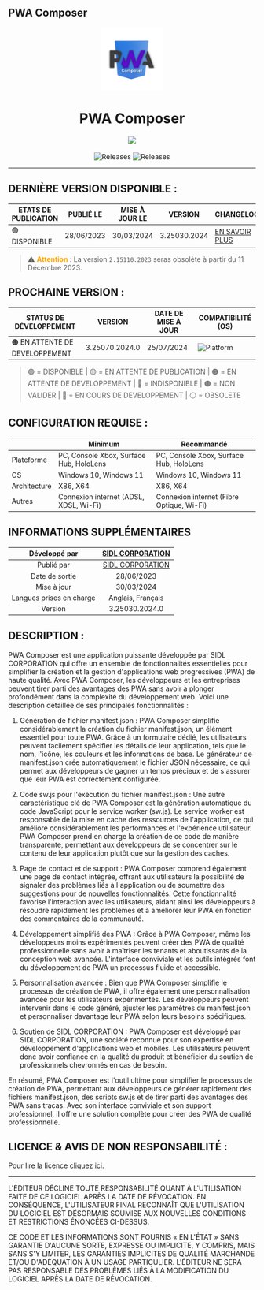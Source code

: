 ﻿## PWA Composer

<p align="center">
  <img width="128" align="center" src="https://github.com/SIDL-C0R0RATI0N/PWA-Composer/blob/main/.github/Sources/Logo.png">
</p>
<h1 align="center">
  PWA Composer
</h1>
<p align="center">
  <a href="https://apps.microsoft.com/detail/PWA%20Composer/9pkjr8hz2rqh?launch=true&mode=mini">
	  <img src="https://get.microsoft.com/images/fr-fr%20dark.svg" width="200"/>
  </a>
</p>
<p align="center">
  <a style="text-decoration:none" href="https://github.com/SIDL-C0R0RATI0N/PWA-Composer">
    <img src="https://img.shields.io/github/package-json/v/SIDL-C0R0RATI0N/PWA-Composer?label=VERSION&style=flat" alt="Releases" />
  </a>
  <a style="text-decoration:none" href="https://github.com/SIDL-C0R0RATI0N/SociaLinkN/releases">
    <img src="https://img.shields.io/github/v/release/SIDL-C0R0RATI0N/PWA-Composer?include_prereleases&sort=date&style=flat" alt="Releases" />
  </a>
</p>

***

## DERNIÈRE VERSION DISPONIBLE :

| ETATS DE PUBLICATION | PUBLIÉ LE | MISE À JOUR LE | VERSION | CHANGELOG | CERTIFICATION |
| -------------------- | --------- | -------------- | ------- | --------- | ------------- |
| 🟢 DISPONIBLE | 28/06/2023 | 30/03/2024 | 3.25030.2024 | <a href="https://github.com/SIDL-C0R0RATI0N/PWA-Composer/blob/main/CHANGELOG.md#version-3250302024--25-mars-2024" target="_self">EN SAVOIR PLUS</a> | <a href="https://github.com/SIDL-C0R0RATI0N/PWA-Composer/blob/main/.github/Certification/certification_status.md" target="_blank">RÉSULTATS DE CERTIFICATION</a>  |

> :warning: <span style="color:orange;">**Attention**</span> :
La version `2.15110.2023` seras obsolète à partir du 11 Décembre 2023.

## PROCHAINE VERSION :

| STATUS DE DÉVELOPPEMENT | VERSION | DATE DE MISE À JOUR | COMPATIBILITÉ (OS) |
| ----------------------- | ------- | ------------------- | ------------------ |
| 🟠 EN ATTENTE DE DEVELOPPEMENT | 3.25070.2024.0 | 25/07/2024 | <img src="https://img.shields.io/badge/Windows-blue?style=for-the-badge&logo=windows" alt="Platform" /> |

> 🟢 = DISPONIBLE | 🟡 = EN ATTENTE DE PUBLICATION | 🟠 = EN ATTENTE DE DEVELOPPEMENT | 🔴 = INDISPONIBLE | 🟤 = NON VALIDER | 🔵 = EN COURS DE DEVELOPPEMENT | ⚪ = OBSOLETE

## CONFIGURATION REQUISE :

|            | Minimum | Recommandé |
| ---------- | ------- | ---------- |
| Plateforme | PC, Console Xbox, Surface Hub, HoloLens | PC, Console Xbox, Surface Hub, HoloLens |
| OS | Windows 10, Windows 11 | Windows 10, Windows 11 |
| Architecture | X86, X64 | X86, X64 |
| Autres | Connexion internet (ADSL, XDSL, Wi-Fi) | Connexion internet (Fibre Optique, Wi-Fi) |

## INFORMATIONS SUPPLÉMENTAIRES

| Développé par | <a target="_blank" href="https://sidl-corporation.fr/">SIDL CORPORATION</a> |
|:-:|:-:|
| Publié par | <a target="_blank" href="https://apps.microsoft.com/store/search?publisher=SIDL%20CORPORATION">SIDL CORPORATION</a> |
| Date de sortie | 28/06/2023 |
| Mise à jour | 30/03/2024 |
| Langues prises en charge | Anglais, Français |
| Version | 3.25030.2024.0 |

## DESCRIPTION :

PWA Composer est une application puissante développée par SIDL CORPORATION qui offre un ensemble de fonctionnalités essentielles pour simplifier la création et la gestion d'applications web progressives (PWA) de haute qualité. Avec PWA Composer, les développeurs et les entreprises peuvent tirer parti des avantages des PWA sans avoir à plonger profondément dans la complexité du développement web. Voici une description détaillée de ses principales fonctionnalités :

1. Génération de fichier manifest.json :
PWA Composer simplifie considérablement la création du fichier manifest.json, un élément essentiel pour toute PWA. Grâce à un formulaire dédié, les utilisateurs peuvent facilement spécifier les détails de leur application, tels que le nom, l'icône, les couleurs et les informations de base. Le générateur de manifest.json crée automatiquement le fichier JSON nécessaire, ce qui permet aux développeurs de gagner un temps précieux et de s'assurer que leur PWA est correctement configurée.

2. Code sw.js pour l'exécution du fichier manifest.json :
Une autre caractéristique clé de PWA Composer est la génération automatique du code JavaScript pour le service worker (sw.js). Le service worker est responsable de la mise en cache des ressources de l'application, ce qui améliore considérablement les performances et l'expérience utilisateur. PWA Composer prend en charge la création de ce code de manière transparente, permettant aux développeurs de se concentrer sur le contenu de leur application plutôt que sur la gestion des caches.

3. Page de contact et de support :
PWA Composer comprend également une page de contact intégrée, offrant aux utilisateurs la possibilité de signaler des problèmes liés à l'application ou de soumettre des suggestions pour de nouvelles fonctionnalités. Cette fonctionnalité favorise l'interaction avec les utilisateurs, aidant ainsi les développeurs à résoudre rapidement les problèmes et à améliorer leur PWA en fonction des commentaires de la communauté.

4. Développement simplifié des PWA :
Grâce à PWA Composer, même les développeurs moins expérimentés peuvent créer des PWA de qualité professionnelle sans avoir à maîtriser les tenants et aboutissants de la conception web avancée. L'interface conviviale et les outils intégrés font du développement de PWA un processus fluide et accessible.

5. Personnalisation avancée :
Bien que PWA Composer simplifie le processus de création de PWA, il offre également une personnalisation avancée pour les utilisateurs expérimentés. Les développeurs peuvent intervenir dans le code généré, ajuster les paramètres du manifest.json et personnaliser davantage leur PWA selon leurs besoins spécifiques.

6. Soutien de SIDL CORPORATION :
PWA Composer est développé par SIDL CORPORATION, une société reconnue pour son expertise en développement d'applications web et mobiles. Les utilisateurs peuvent donc avoir confiance en la qualité du produit et bénéficier du soutien de professionnels chevronnés en cas de besoin.

En résumé, PWA Composer est l'outil ultime pour simplifier le processus de création de PWA, permettant aux développeurs de générer rapidement des fichiers manifest.json, des scripts sw.js et de tirer parti des avantages des PWA sans tracas. Avec son interface conviviale et son support professionnel, il offre une solution complète pour créer des PWA de qualité professionnelle.

## LICENCE & AVIS DE NON RESPONSABILITÉ :

Pour lire la licence <a href="https://github.com/SIDL-C0R0RATI0N/PWA-Composer/blob/main/LICENSE">cliquez ici</a>.
***

L'ÉDITEUR DÉCLINE TOUTE RESPONSABILITÉ QUANT À L'UTILISATION FAITE DE CE LOGICIEL APRÈS LA DATE DE RÉVOCATION. EN CONSÉQUENCE, L'UTILISATEUR FINAL RECONNAÎT QUE L'UTILISATION DU LOGICIEL EST DÉSORMAIS SOUMISE AUX NOUVELLES CONDITIONS ET RESTRICTIONS ÉNONCÉES CI-DESSUS.

CE CODE ET LES INFORMATIONS SONT FOURNIS « EN L'ÉTAT » SANS GARANTIE D'AUCUNE SORTE, EXPRESSE OU IMPLICITE, Y COMPRIS, MAIS SANS S'Y LIMITER, LES GARANTIES IMPLICITES DE QUALITÉ MARCHANDE ET/OU D'ADÉQUATION À UN USAGE PARTICULIER. L'ÉDITEUR NE SERA PAS RESPONSABLE DES PROBLÈMES LIÉS À LA MODIFICATION DU LOGICIEL APRÈS LA DATE DE RÉVOCATION.
